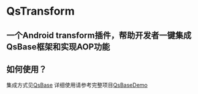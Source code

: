 # QsTransform
## 一个Android transform插件，帮助开发者一键集成QsBase框架和实现AOP功能

## 如何使用？
集成方式见[QsBase](https://github.com/qsmaxmin/QsBase)
详细使用请参考完整项目[QsBaseDemo](https://github.com/qsmaxmin/QsBaseDemo)